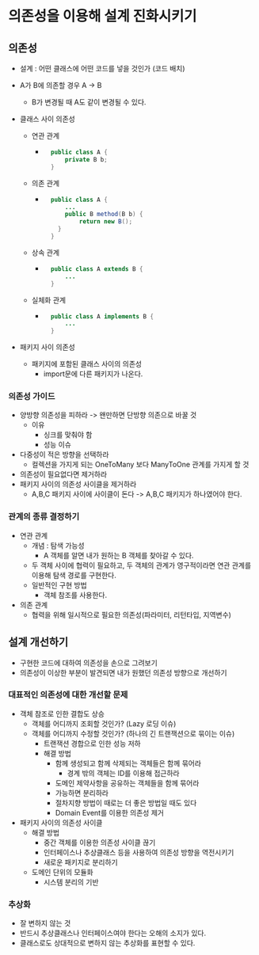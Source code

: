 # 의존성을 이용해 설계 진화시키기

## 의존성
- 설계 : 어떤 클래스에 어떤 코드를 넣을 것인가 (코드 배치)
- A가 B에 의존할 경우 A -> B
	- B가 변경될 때 A도 같이 변경될 수 있다.
- 클래스 사이 의존성
	- 연관 관계
		- ```Java
			public class A {
			    private B b;
			}
			```
	- 의존 관계
		- ```Java
			public class A {
			    ...
			    public B method(B b) {
			        return new B();
			  }
			}
			```
	- 상속 관계
		- ```Java
			public class A extends B {
			    ...
			}
			```
	- 실체화 관계
		- ```Java
			public class A implements B {
			    ...
			}
			```

- 패키지 사이 의존성
	- 패키지에 포함된 클래스 사이의 의존성
		- import문에 다른 패키지가 나온다.

### 의존성 가이드
- 양방향 의존성을 피하라 -> 왠만하면 단방향 의존으로 바꿀 것
	- 이유
		- 싱크를 맞춰야 함
		- 성능 이슈
- 다중성이 적은 방향을 선택하라
	- 컬렉션을 가지게 되는 OneToMany 보다 ManyToOne 관계를 가지게 할 것
- 의존성이 필요없다면 제거하라
- 패키지 사이의 의존성 사이클을 제거하라
	- A,B,C 패키지 사이에 사이클이 돈다 -> A,B,C 패키지가 하나였어야 한다.

### 관계의 종류 결정하기
- 연관 관계
	- 개념 : 탐색 가능성
		- A 객체를 알면 내가 원하는 B 객체를 찾아갈 수 있다.
	- 두 객체 사이에 협력이 필요하고, 두 객체의 관계가 영구적이라면 연관 관계를 이용해 탐색 경로를 구현한다.
	- 일반적인 구현 방법
		- 객체 참조를 사용한다.
- 의존 관계
	- 협력을 위해 일시적으로 필요한 의존성(파라미터, 리턴타입, 지역변수)

## 설계 개선하기
- 구현한 코드에 대하여 의존성을 손으로 그려보기
- 의존성이 이상한 부분이 발견되면 내가 원했던 의존성 방향으로 개선하기

### 대표적인 의존성에 대한 개선할 문제
- 객체 참조로 인한 결합도 상승
	- 객체를 어디까지 조회할 것인가? (Lazy 로딩 이슈)
	- 객체를 어디까지 수정할 것인가? (하나의 긴 트랜잭션으로 묶이는 이슈)
		- 트랜잭션 경합으로 인한 성능 저하
		- 해결 방법
			- 함께 생성되고 함께 삭제되는 객체들은 함께 묶어라
				- 경계 밖의 객체는 ID를 이용해 접근하라
			- 도메인 제약사항을 공유하는 객체들을 함께 묶어라
			- 가능하면 분리하라
			- 절차지향 방법이 때로는 더 좋은 방법일 때도 있다
			- Domain Event를 이용한 의존성 제거
- 패키지 사이의 의존성 사이클
	- 해결 방법
		- 중간 객체를 이용한 의존성 사이클 끊기
		- 인터페이스나 추상클래스 등을 사용하여 의존성 방향을 역전시키기
		- 새로운 패키지로 분리하기
	- 도메인 단위의 모듈화
		- 시스템 분리의 기반

### 추상화
- 잘 변하지 않는 것
- 반드시 추상클래스나 인터페이스여야 한다는 오해의 소지가 있다.
- 클래스로도 상대적으로 변하지 않는 추상화를 표현할 수 있다.
